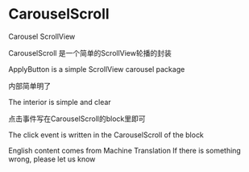 # CarouselScroll
Carousel ScrollView

CarouselScroll 是一个简单的ScrollView轮播的封装

ApplyButton is a simple ScrollView carousel package

内部简单明了

The interior is simple and clear

点击事件写在CarouselScroll的block里即可

The click event is written in the CarouselScroll of the block

English content comes from Machine Translation
If there is something wrong, please let us know
